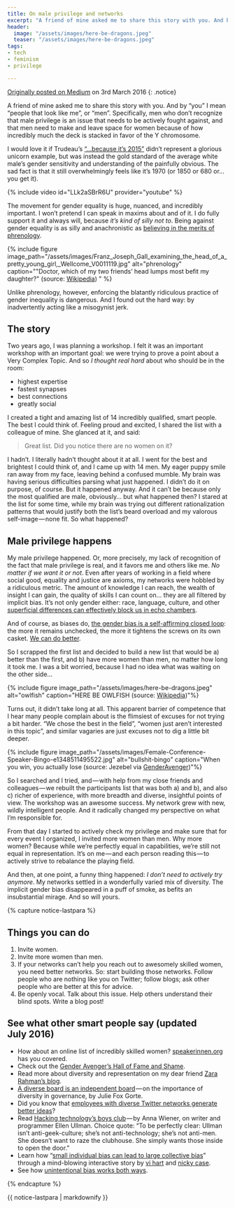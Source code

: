 ```yaml
---
title: On male privilege and networks
excerpt: "A friend of mine asked me to share this story with you. And by “you” I mean “people that look like me”, or “men”. Specifically, men who don’t recognize that male privilege is an issue that needs to be actively fought against, and that men need to make and leave space for women because of how incredibly much the deck is stacked in favor of the Y chromosome."
header:
  image: "/assets/images/here-be-dragons.jpeg"
  teaser: "/assets/images/here-be-dragons.jpeg"
tags:
- tech
- feminism
- privilege

---
```


[Originally posted on Medium](https://medium.com/@tingeber/on-male-privilege-and-networks-437a1ad1e51e) on 3rd March 2016
{: .notice}

A friend of mine asked me to share this story with you. And by “you” I mean “people that look like me”, or “men”. Specifically, men who don’t recognize that male privilege is an issue that needs to be actively fought against, and that men need to make and leave space for women because of how incredibly much the deck is stacked in favor of the Y chromosome.

I would love it if Trudeau’s [“…because it’s 2015”](https://www.youtube.com/watch?v=LLk2aSBrR6U) didn’t represent a glorious unicorn example, but was instead the gold standard of the average white male’s gender sensitivity and understanding of the painfully obvious. The sad fact is that it still overwhelmingly feels like it’s 1970 (or 1850 or 680 or… you get it).

{% include video id="LLk2aSBrR6U" provider="youtube" %}

The movement for gender equality is huge, nuanced, and incredibly important. I won’t pretend I can speak in maxims about and of it. I do fully support it and always will, because _it’s kind of silly not to_. Being against gender equality is as silly and anachronistic as [believing in the merits of phrenology](https://en.wikipedia.org/wiki/Phrenology).

{% include figure image_path="/assets/images/Franz_Joseph_Gall_examining_the_head_of_a_pretty_young_girl,_Wellcome_V0011119.jpg" alt="phrenology" caption="\"Doctor, which of my two friends’ head lumps most befit my daughter?\" \(source: [Wikipedia](https://upload.wikimedia.org/wikipedia/commons/5/57/Franz_Joseph_Gall_examining_the_head_of_a_pretty_young_girl,_Wellcome_V0011119.jpg)\) " %}

Unlike phrenology, however, enforcing the blatantly ridiculous practice of gender inequality is dangerous. And I found out the hard way: by inadvertently acting like a misogynist jerk.

## The story

Two years ago, I was planning a workshop. I felt it was an important workshop with an important goal: we were trying to prove a point about a Very Complex Topic. And so _I thought real hard_ about who should be in the room:

- highest expertise
- fastest synapses
- best connections
- greatly social

I created a tight and amazing list of 14 incredibly qualified, smart people. The best I could think of. Feeling proud and excited, I shared the list with a colleague of mine. She glanced at it, and said:

> Great list. Did you notice there are no women on it?

I hadn’t. I literally hadn’t thought about it at all. I went for the best and brightest I could think of, and I came up with 14 men. My eager puppy smile ran away from my face, leaving behind a confused mumble. My brain was having serious difficulties parsing what just happened. I didn’t do it on purpose, of course. But it happened anyway. And it can’t be because only the most qualified are male, obviously… but what happened then? I stared at the list for some time, while my brain was trying out different rationalization patterns that would justify both the list’s beard overload and my valorous self-image — none fit. So what happened?

## Male privilege happens

My male privilege happened. Or, more precisely, my lack of recognition of the fact that male privilege is real, and it favors me and others like me. _No matter if we want it or not_. Even after years of working in a field where social good, equality and justice are axioms, my networks were hobbled by a ridiculous metric. The amount of knowledge I can reach, the wealth of insight I can gain, the quality of skills I can count on… they are all filtered by implicit bias. It’s not only gender either: race, language, culture, and other [superficial differences can effectively block us in echo chambers](https://www.nytimes.com/roomfordebate/2011/04/21/barack-obama-and-the-psychology-of-the-birther-myth/the-echo-chamber-effect).

And of course, as biases do, [the gender bias is a self-affirming closed loop](https://economix.blogs.nytimes.com/2009/11/09/gender-bias-bingo/): the more it remains unchecked, the more it tightens the screws on its own casket. [We can do better](http://do-better.studiometric.co/).

So I scrapped the first list and decided to build a new list that would be a) better than the first, and b) have more women than men, no matter how long it took me. I was a bit worried, because I had no idea what was waiting on the other side…

{% include figure image_path="/assets/images/here-be-dragons.jpeg" alt="owlfish" caption="HERE BE OWLFISH (source: [Wikipedia](https://en.wikipedia.org/wiki/Here_be_dragons))"%}

Turns out, it didn’t take long at all. This apparent barrier of competence that I hear many people complain about is the flimsiest of excuses for not trying a bit harder. “We chose the best in the field”, “women just aren’t interested in this topic”, and similar vagaries are just excuses not to dig a little bit deeper.

{% include figure image_path="/assets/images/Female-Conference-Speaker-Bingo-e1348511495522.jpg" alt="bullshit-bingo" caption="When you win, you actually lose (source: Jezebel via [GenderAvenger](https://www.genderavenger.com/blog/2014/2/25/an-oldie-but-a-goodie-jezebels-female-conference-speaker-bingo))"%}

So I searched and I tried, and — with help from my close friends and colleagues — we rebuilt the participants list that was both a) and b), and also c) richer of experience, with more breadth and diverse, insightful points of view. The workshop was an awesome success. My network grew with new, wildly intelligent people. And it radically changed my perspective on what I’m responsible for.

From that day I started to actively check my privilege and make sure that for every event I organized, I invited more women than men. Why more women? Because while we’re perfectly equal in capabilities, we’re still not equal in representation. It’s on me — and each person reading this — to actively strive to rebalance the playing field.

And then, at one point, a funny thing happened: _I don’t need to actively try anymore_. My networks settled in a wonderfully varied mix of diversity. The implicit gender bias disappeared in a puff of smoke, as befits an insubstantial mirage. And so will yours.

{% capture notice-lastpara %}

## Things you can do

1. Invite women.
1. Invite more women than men.
1. If your networks can’t help you reach out to awesomely skilled women, you need better networks. So: start building those networks. Follow people who are nothing like you on Twitter; follow blogs; ask other people who are better at this for advice.
1. Be openly vocal. Talk about this issue. Help others understand their blind spots. Write a blog post!

## See what other smart people say (updated July 2016)

- How about an online list of incredibly skilled women? [speakerinnen.org](https://www.speakerinnen.org/en) has you covered.
- Check out the [Gender Avenger’s Hall of Fame and Shame](http://www.genderavenger.com/halls-of-fame-and-shame/).
- Read more about diversity and representation on my dear friend [Zara Rahman’s blog](http://zararah.net/category/feminism/).
- [A diverse board is an independent board](https://hbr.org/2013/05/a-diverse-board-is-an-independent-board) — on the importance of diversity in governance, by Julie Fox Gorte.
- Did you know that [employees with diverse Twitter networks generate better ideas](http://sloanreview.mit.edu/article/how-twitter-users-can-generate-better-ideas/)?
- Read [Hacking technology’s boys club](https://newrepublic.com/article/128795/hacking-technologys-boys-club) — by Anna Wiener, on writer and programmer Ellen Ullman. Choice quote: “To be perfectly clear: Ullman isn’t anti-geek-culture; she’s not anti-technology; she’s not anti-men. She doesn’t want to raze the clubhouse. She simply wants those inside to open the door.”
- Learn how “[small individual bias can lead to large collective bias](http://ncase.me/polygons/)” through a mind-blowing interactive story by [vi hart](http://vihart.com/) and [nicky case](https://www.patreon.com/ncase?ty=h).
- See how [unintentional bias works both ways](http://www.chookooloonks.com/blog/these-people-are-nothing-like-me).

{% endcapture %}

<div class="notice">{{ notice-lastpara | markdownify }}</div>

